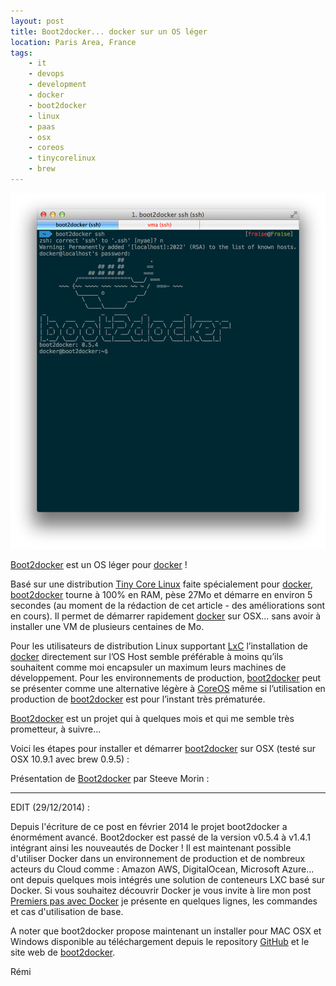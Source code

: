 ```yaml
---
layout: post
title: Boot2docker... docker sur un OS léger
location: Paris Area, France
tags:
    - it
    - devops
    - development
    - docker
    - boot2docker
    - linux
    - paas
    - osx
    - coreos
    - tinycorelinux
    - brew
---
```


<img src="/assets/images/blog/image00027.png" class="img-responsive"/><br />

[Boot2docker](https://github.com/steeve/boot2docker) est un OS léger pour [docker](https://www.docker.io) !

Basé sur une distribution [Tiny Core Linux](http://distro.ibiblio.org/tinycorelinux/) faite spécialement pour [docker](https://www.docker.io), [boot2docker](https://github.com/steeve/boot2docker) tourne à 100% en RAM, pèse 27Mo et démarre en environ 5 secondes (au moment de la rédaction de cet article - des améliorations sont en cours). Il permet de démarrer rapidement [docker](https://www.docker.io) sur OSX... sans avoir à installer une VM de plusieurs centaines de Mo.

Pour les utilisateurs de distribution Linux supportant [LxC](http://fr.wikipedia.org/wiki/LXC) l’installation de [docker](https://www.docker.io) directement sur l’OS Host semble préférable à moins qu’ils souhaitent comme moi encapsuler un maximum leurs machines de développement. Pour les environnements de production, [boot2docker](https://github.com/steeve/boot2docker) peut se présenter comme une alternative légère à [CoreOS](https://coreos.com) même si l’utilisation en production de [boot2docker](https://github.com/steeve/boot2docker) est pour l’instant très prématurée.

[Boot2docker](https://github.com/steeve/boot2docker) est un projet qui à quelques mois et qui me semble très prometteur, à suivre...

Voici les étapes pour installer et démarrer [boot2docker](https://github.com/steeve/boot2docker) sur OSX (testé sur OSX 10.9.1 avec brew 0.9.5) :

<script src="https://gist.github.com/Remiii/9039554.js"></script>

Présentation de [Boot2docker](https://github.com/steeve/boot2docker) par Steeve Morin :

<script async class="speakerdeck-embed" data-id="5e0897b0771c013179731e7fd7daf351" data-ratio="1.33333333333333" src="//speakerdeck.com/assets/embed.js"></script>

<hr>

EDIT (29/12/2014) :

Depuis l'écriture de ce post en février 2014 le projet boot2docker a énormément avancé. Boot2docker est passé de la version v0.5.4 à v1.4.1 intégrant ainsi les nouveautés de Docker ! Il est maintenant possible d'utiliser Docker dans un environnement de production et de nombreux acteurs du Cloud comme : Amazon AWS, DigitalOcean, Microsoft Azure... ont depuis quelques mois intégrés une solution de conteneurs LXC basé sur Docker. Si vous souhaitez découvrir Docker je vous invite à lire mon post [Premiers pas avec Docker](http://remibarbe.fr/blog/2014/02/28/premiers-pas-avec-docker/) je présente en quelques lignes, les commandes et cas d'utilisation de base.

<script src="https://gist.github.com/Remiii/29d09c7b1b2b298c555f.js"></script>

A noter que boot2docker propose maintenant un installer pour MAC OSX et Windows disponible au téléchargement depuis le repository [GitHub](https://github.com/boot2docker/boot2docker) et le site web de [boot2docker](http://boot2docker.io).

Rémi

